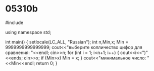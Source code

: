 # 05310b
#include <iostream>

using namespace std;

int main()
{
setlocale(LC_ALL, "Russian");
    int n,Min,x;
    Min = 9999999999999999;
    cout<<"выберите колличество цифор для сравнения: "<<endl;
    cin>>n;
    for (int i = 1; i<n+1; i++)
    {
        cout<<i<<")"<<ends;
        cin>>x;
        if (Min>x)
            Min = x;
    }
    cout<<"минимальное число: "<<Min<<endl;
    return 0;
}
